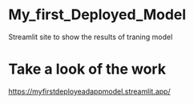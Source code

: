 # My_first_Deployed_Model
Streamlit site to show the results of traning model
# Take a look of the work
https://myfirstdeployeadappmodel.streamlit.app/
